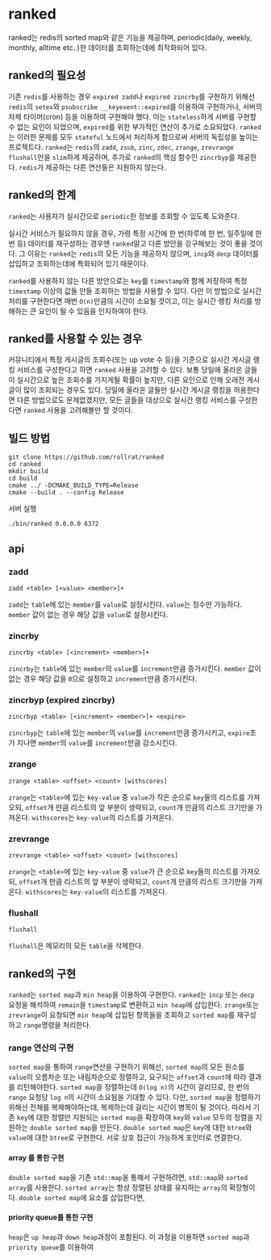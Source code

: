 # ranked

ranked는 redis의 sorted map와 같은 기능을 제공하며, periodic(daily, weekly, monthly, alltime etc..)한 데이터를 조회하는데에 최적화되어 있다.

## ranked의 필요성

기존 `redis`를 사용하는 경우 `expired zadd`나 `expired zincrby`를 구현하기 위해선 `redis`의 `setex`와 `psubscribe __keyevent::expired`를 이용하여 구현하거나, 서버의 자체 타이머(cron) 등을 이용하여 구현해야 했다.
이는 `stateless`하게 서버를 구현할 수 없는 요인이 되었으며, `expired`를 위한 부가적인 연산이 추가로 소요되었다.
`ranked`는 이러한 문제를 모두 `stateful` 노드에서 처리하게 함으로써 서버의 독립성을 높이는 프로젝트다.
`ranked`는 `redis`의 `zadd`, `zsub`, `zinc`, `zdec`, `zrange`, `zrevrange` `flushall`만을 `slim`하게 제공하며, 추가로 `ranked`의 핵심 함수인 `zincrbyp`를 제공한다.
`redis`가 제공하는 다른 연산들은 지원하지 않는다.

## ranked의 한계

`ranked`는 사용자가 실시간으로 `periodic`한 정보를 조회할 수 있도록 도와준다.

실시간 서비스가 필요하지 않을 경우, 가령 특정 시간에 한 번(하루에 한 번, 일주일에 한 번 등) 데이터를 재구성하는 경우엔 `ranked`말고 다른 방안을 강구해보는 것이 좋을 것이다.
그 이유는 `ranked`는 `redis`의 모든 기능을 제공하지 않으며, `incp`와 `decp` 데이터를 삽입하고 조회하는데에 특화되어 있기 때문이다.

`ranked`를 사용하지 않는 다른 방안으로는 `key`를 `timestamp`와 함께 저장하여 특정 `timestamp` 이상의 값들 만들 조회하는 방법을 사용할 수 있다.
다만 이 방법으로 실시간 처리를 구현한다면 매번 `O(n)`만큼의 시간이 소요될 것이고, 이는 실시간 랭킹 처리를 방해하는 큰 요인이 될 수 있음을 인지하여야 한다.

## ranked를 사용할 수 있는 경우

커뮤니티에서 특정 게시글의 조회수(또는 up vote 수 등)을 기준으로 실시간 게시글 랭킹 서비스를 구성한다고 하면 `ranked` 사용을 고려할 수 있다.
보통 당일에 올라온 글들이 실시간으로 높은 조회수를 가지게될 확률이 높지만, 다른 요인으로 인해 오래전 게시글이 많이 조회되는 경우도 있다.
당일에 올라온 글들만 실시간 게시글 랭킹을 허용한다면 다른 방법으로도 문제없겠지만, 모든 글들을 대상으로 실시간 랭킹 서비스를 구성한다면 `ranked` 사용을 고려해볼만 할 것이다.

## 빌드 방법

```
git clone https://github.com/rollrat/ranked
cd ranked
mkdir build
cd build
cmake ../ -DCMAKE_BUILD_TYPE=Release
cmake --build . --config Release
```

서버 실행

```
./bin/ranked 0.0.0.0 6372
```

## api

### zadd

```
zadd <table> [<value> <member>]+
```

`zadd`는 `table`에 있는 `member`를 `value`로 설정시킨다.
`value`는 정수만 가능하다.
`member` 값이 없는 경우 해당 값을 `value`로 설정시킨다.

### zincrby

```
zincrby <table> [<increment> <member>]+
```

`zincrby`는 `table`에 있는 `member`의 `value`를 `increment`만큼 증가시킨다.
`member` 값이 없는 경우 해당 값을 `0`으로 설정하고 `increment`만큼 증가시킨다.

### zincrbyp (expired zincrby)

```
zincrbyp <table> [<increment> <member>]+ <expire>
```

`zincrbyp`는 `table`에 있는 `member`의 `value`를 `increment`만큼 증가시키고, 
`expire`초가 지나면 `member`의 `value`를 `increment`만큼 감소시킨다.

### zrange

```
zrange <table> <offset> <count> [withscores]
```

`zrange`는 `<table>`에 있는 `key-value` 중 `value`가 작은 순으로 `key`들의 리스트를 가져오되, 
`offset`개 만큼 리스트의 앞 부분이 생략되고, `count`개 만큼의 리스트 크기만을 가져온다.
`withscores`는 `key-value`의 리스트를 가져온다.

### zrevrange

```
zrevrange <table> <offset> <count> [withscores]
```

`zrange`는 `<table>`에 있는 `key-value` 중 `value`가 큰 순으로 `key`들의 리스트를 가져오되, 
`offset`개 만큼 리스트의 앞 부분이 생략되고, `count`개 만큼의 리스트 크기만을 가져온다.
`withscores`는 `key-value`의 리스트를 가져온다.

### flushall

```
flushall
```

`flushall`은 메모리의 모든 `table`을 삭제한다.

## ranked의 구현

`ranked`는 `sorted map`과 `min heap`을 이용하여 구현한다.
`ranked`는 `incp` 또는 `decp` 요청을 해석하여 `remain`을 `timestamp`로 변환하고 `min heap`에 삽입한다.
`zrange`또는 `zrevrange`이 요청되면 `min heap`에 삽입된 항목들을 조회하고 `sorted map`를 재구성하고 `range`명령을 처리한다.

### range 연산의 구현

`sorted map`을 통하여 `range`연산을 구현하기 위해선, `sorted map`의 모든 원소를 `value`의 오름차순 또는 내림차순으로 정렬하고,
요구되는 `offset`과 `count`에 따라 결과를 리턴해야한다.
`sorted map`을 정렬하는데 `O(log n)`의 시간이 걸리므로, 한 번의 `range` 요청당 `log n`의 시간이 소요됨을 기대할 수 있다.
다만, `sorted map`을 정렬하기 위해선 전체를 복제해야하는데, 복제하는데 걸리는 시간이 병목이 될 것이다.
따라서 기존 `key`에 대한 정렬만 지원되는 `sorted map`을 확장하여 `key`와 `value` 모두의 정렬을 지원하는 `double sorted map`을 만든다.
`double sorted map`은 `key`에 대한 `btree`와 `value`에 대한 `btree`로 구현한다.
서로 상호 접근이 가능하게 포인터로 연결한다.

#### array 를 통한 구현

`double sorted map`을 기존 `std::map`을 통해서 구현하려면, `std::map`와 `sorted array`를 사용한다.
`sorted array`는 항상 정렬된 상태를 유지하는 `array`의 확장형이다.
`double sorted map`에 요소를 삽입한다면,

#### priority queue를 통한 구현

`heap`은 `up heap`과 `down heap`과정이 포함된다.
이 과정을 이용하면 `sorted map`과 `priority queue`를 이용하여
